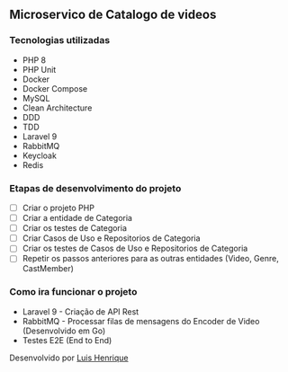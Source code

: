 ## Microservico de Catalogo de videos

### Tecnologias utilizadas

* PHP 8
* PHP Unit
* Docker
* Docker Compose
* MySQL
* Clean Architecture
* DDD
* TDD
* Laravel 9
* RabbitMQ
* Keycloak
* Redis

### Etapas de desenvolvimento do projeto

- [ ] Criar o projeto PHP
- [ ] Criar a entidade de Categoria
- [ ] Criar os testes de Categoria
- [ ] Criar Casos de Uso e Repositorios de Categoria
- [ ] Criar os testes de Casos de Uso e Repositorios de Categoria
- [ ] Repetir os passos anteriores para as outras entidades (Video, Genre, CastMember)

### Como ira funcionar o projeto

* Laravel 9 - Criação de API Rest
* RabbitMQ - Processar filas de mensagens do Encoder de Video (Desenvolvido em Go)
* Testes E2E (End to End)

Desenvolvido por [Luis Henrique](https://www.linkedin.com/in/luis-henrique-da-silva-melo-junior-416579155/)


